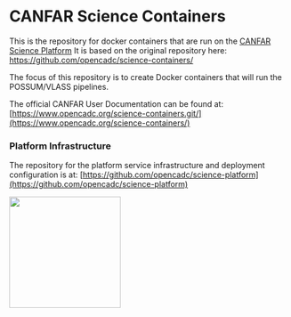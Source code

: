 # CANFAR Science Containers

This is the repository for docker containers that are run on the [CANFAR Science Platform](https://www.canfar.net)
It is based on the original repository here: https://github.com/opencadc/science-containers/

The focus of this repository is to create Docker containers that will run the POSSUM/VLASS pipelines. 









The official CANFAR User Documentation can be found at: [https://www.opencadc.org/science-containers.git/](https://www.opencadc.org/science-containers/)

### Platform Infrastructure
The repository for the platform service infrastructure and deployment configuration is at:  [https://github.com/opencadc/science-platform](https://github.com/opencadc/science-platform)

[<img src="canfar-logo.png" height="200" />](https://www.opencadc.org/science-containers/)
